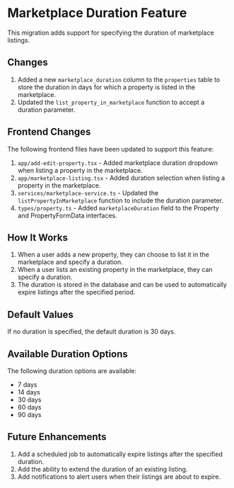 # Marketplace Duration Feature

This migration adds support for specifying the duration of marketplace listings.

## Changes

1. Added a new `marketplace_duration` column to the `properties` table to store the duration in days for which a property is listed in the marketplace.
2. Updated the `list_property_in_marketplace` function to accept a duration parameter.

## Frontend Changes

The following frontend files have been updated to support this feature:

1. `app/add-edit-property.tsx` - Added marketplace duration dropdown when listing a property in the marketplace.
2. `app/marketplace-listing.tsx` - Added duration selection when listing a property in the marketplace.
3. `services/marketplace-service.ts` - Updated the `listPropertyInMarketplace` function to include the duration parameter.
4. `types/property.ts` - Added `marketplaceDuration` field to the Property and PropertyFormData interfaces.

## How It Works

1. When a user adds a new property, they can choose to list it in the marketplace and specify a duration.
2. When a user lists an existing property in the marketplace, they can specify a duration.
3. The duration is stored in the database and can be used to automatically expire listings after the specified period.

## Default Values

If no duration is specified, the default duration is 30 days.

## Available Duration Options

The following duration options are available:
- 7 days
- 14 days
- 30 days
- 60 days
- 90 days

## Future Enhancements

1. Add a scheduled job to automatically expire listings after the specified duration.
2. Add the ability to extend the duration of an existing listing.
3. Add notifications to alert users when their listings are about to expire.
